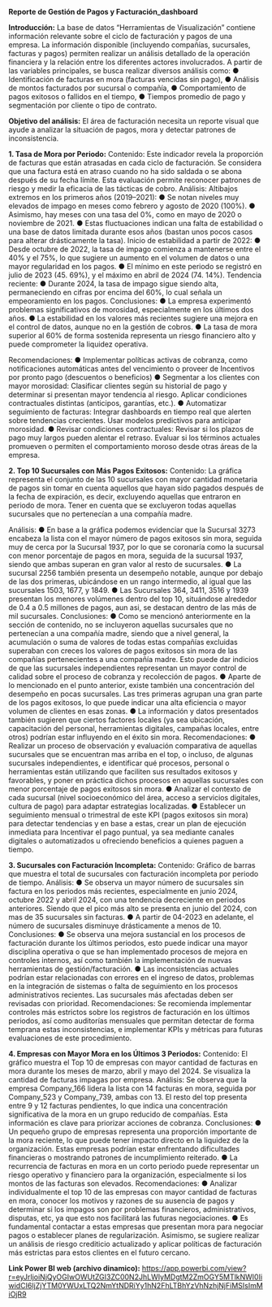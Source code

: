 **Reporte de Gestión de Pagos y Facturación_dashboard**

**Introducción:**
La base de datos “Herramientas de Visualización” contiene información relevante sobre el ciclo de
facturación y pagos de una empresa. La información disponible (incluyendo compañías, sucursales,
facturas y pagos) permiten realizar un análisis detallado de la operación financiera y la relación entre los
diferentes actores involucrados.
A partir de las variables principales, se busca realizar diversos análisis como:
● Identificación de facturas en mora (facturas vencidas sin pago),
● Análisis de montos facturados por sucursal o compañía,
● Comportamiento de pagos exitosos o fallidos en el tiempo,
● Tiempos promedio de pago y segmentación por cliente o tipo de contrato.

**Objetivo del análisis:**
El área de facturación necesita un reporte visual que ayude a analizar la situación de pagos, mora y
detectar patrones de inconsistencia.

**1. Tasa de Mora por Periodo:**
Contenido:
Este indicador revela la proporción de facturas que están atrasadas en cada ciclo de facturación. Se
considera que una factura está en atraso cuando no ha sido saldada o se abona después de su fecha
límite. Esta evaluación permite reconocer patrones de riesgo y medir la eficacia de las tácticas de cobro.
Análisis:
Altibajos extremos en los primeros años (2019–2021):
● Se notan niveles muy elevados de impago en meses como febrero y agosto de 2020 (100%).
● Asimismo, hay meses con una tasa del 0%, como en mayo de 2020 o noviembre de 2021.
● Estas fluctuaciones indican una falta de estabilidad o una base de datos limitada durante esos
años (bastan unos pocos casos para alterar drásticamente la tasa).
Inicio de estabilidad a partir de 2022:
● Desde octubre de 2022, la tasa de impago comienza a mantenerse entre el 40% y el 75%, lo que
sugiere un aumento en el volumen de datos o una mayor regularidad en los pagos.
● El mínimo en este periodo se registró en julio de 2023 (45. 69%), y el máximo en abril de 2024 (74.
14%).
Tendencia reciente:
● Durante 2024, la tasa de impago sigue siendo alta, permaneciendo en cifras por encima del 60%,
lo cual señala un empeoramiento en los pagos.
Conclusiones:
● La empresa experimentó problemas significativos de morosidad, especialmente en los últimos
dos años.
● La estabilidad en los valores más recientes sugiere una mejora en el control de datos, aunque no
en la gestión de cobros.
● La tasa de mora superior al 60% de forma sostenida representa un riesgo financiero alto y puede
comprometer la liquidez operativa.

Recomendaciones:
● Implementar políticas activas de cobranza, como notificaciones automáticas antes del
vencimiento o proveer de Incentivos por pronto pago (descuentos o beneficios)
● Segmentar a los clientes con mayor morosidad:
Clasificar clientes según su historial de pago y determinar si presentan mayor tendencia al
riesgo. Aplicar condiciones contractuales distintas (anticipos, garantías, etc.).
● Automatizar seguimiento de facturas:
Integrar dashboards en tiempo real que alerten sobre tendencias crecientes.
Usar modelos predictivos para anticipar morosidad.
● Revisar condiciones contractuales:
Revisar si los plazos de pago muy largos pueden alentar el retraso.
Evaluar si los términos actuales promueven o permiten el comportamiento moroso desde otras
áreas de la empresa.

**2. Top 10 Sucursales con Más Pagos Exitosos:**
Contenido: La gráfica representa el conjunto de las 10 sucursales con mayor cantidad monetaria de pagos
sin tomar en cuenta aquellos que hayan sido pagados después de la fecha de expiración, es decir,
excluyendo aquellas que entraron en periodo de mora. Tener en cuenta que se excluyeron todas aquellas
sucursales que no pertenecían a una compañía madre.

Análisis:
● En base a la gráfica podemos evidenciar que la Sucursal 3273 encabeza la lista con el mayor
número de pagos exitosos sin mora, seguida muy de cerca por la Sucursal 1937, por lo que se
coronaría como la sucursal con menor porcentaje de pagos en mora, seguida de la sucursal 1937,
siendo que ambas superan en gran valor al resto de sucursales.
● La sucursal 2256 también presenta un desempeño notable, aunque por debajo de las dos
primeras, ubicándose en un rango intermedio, al igual que las sucursales 1503, 1677, y 1849.
● Las Sucursales 364, 3411, 3516 y 1939 presentan los menores volúmenes dentro del top 10,
situándose alrededor de 0.4 a 0.5 millones de pagos, aun asi, se destacan dentro de las más de
mil sucursales.
Conclusiones:
● Como se mencionó anteriormente en la sección de contenido, no se incluyeron aquellas
sucursales que no pertenecían a una compañía madre, siendo que a nivel general, la acumulación
o suma de valores de todas estas compañías excluidas superaban con creces los valores de
pagos exitosos sin mora de las compañías pertenecientes a una compañía madre. Esto puede dar
indicios de que las sucursales independientes representan un mayor control de calidad sobre el
proceso de cobranza y recolección de pagos.
● Aparte de lo mencionado en el punto anterior, existe también una concentración del desempeño
en pocas sucursales. Las tres primeras agrupan una gran parte de los pagos exitosos, lo que
puede indicar una alta eficiencia o mayor volumen de clientes en esas zonas.
● La información y datos presentados también sugieren que ciertos factores locales (ya sea
ubicación, capacitación del personal, herramientas digitales, campañas locales, entre otros)
podrían estar influyendo en el éxito sin mora.
Recomendaciones:
● Realizar un proceso de observación y evaluación comparativa de aquellas sucursales que se
encuentran mas arriba en el top, o incluso, de algunas sucursales independientes, e identificar
qué procesos, personal o herramientas están utilizando que faciliten sus resultados exitosos y
favorables, y poner en práctica dichos procesos en aquellas sucursales con menor porcentaje de
pagos exitosos sin mora.
● Analizar el contexto de cada sucursal (nivel socioeconómico del área, acceso a servicios
digitales, cultura de pago) para adaptar estrategias localizadas.
● Establecer un seguimiento mensual o trimestral de este KPI (pagos exitosos sin mora) para
detectar tendencias y en base a estas, crear un plan de ejecución inmediata para Incentivar el
pago puntual, ya sea mediante canales digitales o automatizados u ofreciendo beneficios a
quienes paguen a tiempo.

**3. Sucursales con Facturación Incompleta:**
Contenido:
Gráfico de barras que muestra el total de sucursales con facturación incompleta por periodo de tiempo.
Análisis:
● Se observa un mayor número de sucursales sin factura en los periodos más recientes,
especialmente en junio 2024, octubre 2022 y abril 2024, con una tendencia decreciente en
periodos anteriores. Siendo que el pico más alto se presenta en junio del 2024, con mas de 35
sucursales sin facturas.
● A partir de 04-2023 en adelante, el número de sucursales disminuye drásticamente a menos de
10.
Conclusiones:
● Se observa una mejora sustancial en los procesos de facturación durante los últimos periodos,
esto puede indicar una mayor disciplina operativa o que se han implementado procesos de mejora
en controles internos, así como también la implementación de nuevas herramientas de
gestión/facturación.
● Las inconsistencias actuales podrían estar relacionadas con errores en el ingreso de datos,
problemas en la integración de sistemas o falta de seguimiento en los procesos administrativos
recientes. Las sucursales más afectadas deben ser revisadas con prioridad.
Recomendaciones:
Se recomienda implementar controles más estrictos sobre los registros de facturación en los últimos
periodos, así como auditorías mensuales que permitan detectar de forma temprana estas inconsistencias,
e implementar KPIs y métricas para futuras evaluaciones de este procedimiento.

**4. Empresas con Mayor Mora en los Últimos 3 Periodos:**
Contenido:
El gráfico muestra el Top 10 de empresas con mayor cantidad de facturas en mora durante los meses
de marzo, abril y mayo del 2024. Se visualiza la cantidad de facturas impagas por empresa.
Análisis:
Se observa que la empresa Company_166 lidera la lista con 14 facturas en mora, seguida por
Company_523 y Company_739, ambas con 13. El resto del top presenta entre 9 y 12 facturas pendientes,
lo que indica una concentración significativa de la mora en un grupo reducido de compañías. Esta
información es clave para priorizar acciones de cobranza.
Conclusiones:
● Un pequeño grupo de empresas representa una proporción importante de la mora reciente, lo que
puede tener impacto directo en la liquidez de la organización. Estas empresas podrían estar
enfrentando dificultades financieras o mostrando patrones de incumplimiento reiterado.
● La recurrencia de facturas en mora en un corto periodo puede representar un riesgo operativo y
financiero para la organización, especialmente si los montos de las facturas son elevados.
Recomendaciones:
● Analizar individualmente el top 10 de las empresas con mayor cantidad de facturas en mora,
conocer los motivos y razones de su ausencia de pagos y determinar si los impagos son por
problemas financieros, administrativos, disputas, etc, ya que esto nos facilitará las futuras
negociaciones.
● Es fundamental contactar a estas empresas que presentan mora para negociar pagos o
establecer planes de regularización. Asimismo, se sugiere realizar un análisis de riesgo crediticio
actualizado y aplicar políticas de facturación más estrictas para estos clientes en el futuro
cercano.

**Link Power BI web (archivo dinamico):**
https://app.powerbi.com/view?r=eyJrIjoiNjQyOGIwOWUtZGI3ZC00N2JhLWIyMDgtM2ZmOGY5MTlkNWI0IiwidCI6IjZjYTM0YWUxLTQ2NmYtNDRiYy1hN2FhLTBhYzVhNzhjNjFiMSIsImMiOjR9
